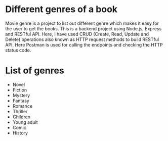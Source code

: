 # Different genres of a book
Movie genre is a project to list out different genre which makes it easy for the user to get the books. This is a backend project using Node.js, Express and RESTful API. Here, I have used CRUD (Create, Read, Update and Delete) operations also known as HTTP request methods to build RESTful API. Here Postman is used for calling the endpoints and checking the HTTP status code.

# List of genres
* Novel
* Fiction
* Mystery
* Fantasy
* Romance
* Thriller
* Children
* Young adult
* Comic
* History